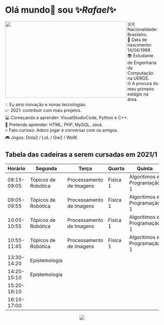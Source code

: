 # Olá mundo👋 sou ✨*Rafael*✨

<p> <img src="https://i.pinimg.com/originals/2b/cc/0e/2bcc0e11960ebe99ec2c4d402328a970.gif" width="398" height="250" align="left">
🇧🇷 Nacionalidade: Brasileiro.<br/p>
📅 Data de nascimento: 14/04/1999.<br/p>
📚 Estudante de Engenharia da Computação na UERGS.<br/p>
🤓 A procura do meu primeiro estágio na área.<br/p> 
💡 Eu amo inovação e novas tecnologias.<br/p>
📈 2021: contribuir com mais projetos.<br/p>
💻 Começando a aprender: VisualStudioCode, Python e C++.<br/p>
🚀 Pretendo aprender: HTML, PHP, MySQL, Java.<br/p> 
⚡ Fato curioso: Adoro jogar e conversar com os amigos.<br/p>
🎮 Jogos: Dota2 / LoL / Gw2 / WoW.<br/p>
</p>
    
    
## Tabela das cadeiras a serem cursadas em 2021/1
|   Horário   |Segunda            |Terça                   |Quarta  |Quinta                     |Sexta                        |
|-------------|-------------------|------------------------|--------|---------------------------|-----------------------------|
| 08:15-09:05 |Tópicos de Robótica|Processamento de Imagens|Fisica 1|Algoritimos e Programação 1|Arquitetura de Computadores 1|    
| 09:05-09:55 |Tópicos de Robótica|Processamento de Imagens|Fisica 1|Algoritimos e Programação 1|Arquitetura de Computadores 1|    
| 10:05-10:55 |Tópicos de Robótica|Processamento de Imagens|Fisica 1|Algoritimos e Programação 1|Arquitetura de Computadores 1| 
| 10:55-11:45 |Tópicos de Robótica|Processamento de Imagens|Fisica 1|Algoritimos e Programação 1|Arquitetura de Computadores 1|  
| 13:30-14:20 |   Epistemologia   |                        |        |                           |                             |  
| 14:20-15:10 |   Epistemologia   |                        |        |                           |                             |  
| 15:20-16:10 |                   |                        |        |                           |                             |  
| 16:10-17:00 |                   |                        |        |                           |                             |  



<p align='center'>
    <img src="https://i.pinimg.com/originals/e5/93/ab/e593ab0589d5f1b389e4dfbcce2bce20.gif" />
</p>
